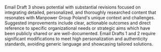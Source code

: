 Email Draft 3 shows potential with substantial revisions focused on integrating detailed, personalized, and thoroughly researched content that resonates with Manpower Group Poland's unique context and challenges. Suggested improvements include clear, actionable outcomes and direct reference to specific organizational needs or strategic aims which have been publicly shared or are well-documented. Email Drafts 1 and 2 require significant modifications to meet high personalization and authenticity standards, avoiding generic language and showcasing tailored solutions.